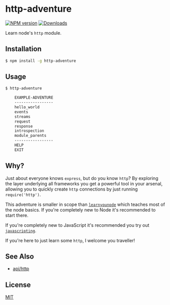 # http-adventure
[![NPM version][npm-image]][npm-url]
[![Downloads][downloads-image]][downloads-url]

Learn node's `http` module.

## Installation
```bash
$ npm install -g http-adventure
```

## Usage
```bash
$ http-adventure

    EXAMPLE-ADVENTURE
    -----------------
    hello_world
    events
    streams
    request
    response
    introspection
    module_parents
    -----------------
    HELP
    EXIT

```

## Why?
Just about everyone knows `express`, but do you know `http`? By exploring the
layer underlying all frameworks you get a powerful tool in your arsenal,
allowing you to quickly create `http` connections by just running
`require('http')`.

This adventure is smaller in scope than [`learnyounode`](https://github.com/rvagg/learnyounode)
which teaches most of the node basics. If you're completely new to Node it's
recommended to start there.

If you're completely new to JavaScript it's recommended you try out
[`javascripting`](http://ghub.io/javascripting).

If you're here to just learn some `http`,  I welcome you traveller!

## See Also
- [api/http](http://nodejs.org/api/http.html)

## License
[MIT](https://tldrlegal.com/license/mit-license)

[npm-image]: https://img.shields.io/npm/v/http-adventure.svg?style=flat-square
[npm-url]: https://npmjs.org/package/http-adventure
[downloads-image]: http://img.shields.io/npm/dm/http-adventure.svg?style=flat-square
[downloads-url]: https://npmjs.org/package/http-adventure
